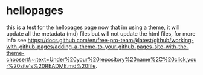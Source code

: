 # hellopages
this is a test for the hellopages page
now that im using a theme, it will update all the metadata (md) files but will not update the html files, for more info see https://docs.github.com/en/free-pro-team@latest/github/working-with-github-pages/adding-a-theme-to-your-github-pages-site-with-the-theme-chooser#:~:text=Under%20your%20repository%20name%2C%20click,your%20site's%20README.md%20file.
